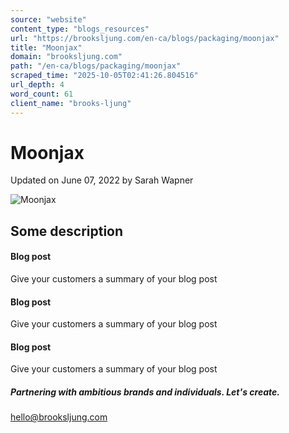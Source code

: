 ```yaml
---
source: "website"
content_type: "blogs_resources"
url: "https://brooksljung.com/en-ca/blogs/packaging/moonjax"
title: "Moonjax"
domain: "brooksljung.com"
path: "/en-ca/blogs/packaging/moonjax"
scraped_time: "2025-10-05T02:41:26.804516"
url_depth: 4
word_count: 61
client_name: "brooks-ljung"
---
```


# Moonjax

Updated on  June 07, 2022 by Sarah Wapner

![Moonjax](//brooksljung.com/cdn/shop/articles/moonjax_2.webp?v=1654634530&width=2200)

## Some description

#### Blog post

Give your customers a summary of your blog post

#### Blog post

Give your customers a summary of your blog post

#### Blog post

Give your customers a summary of your blog post

##### Partnering with ambitious brands and individuals. Let's create.

[hello@brooksljung.com](mailto:hello@brooksljung.com "mailto:hello@brooksljung.com")